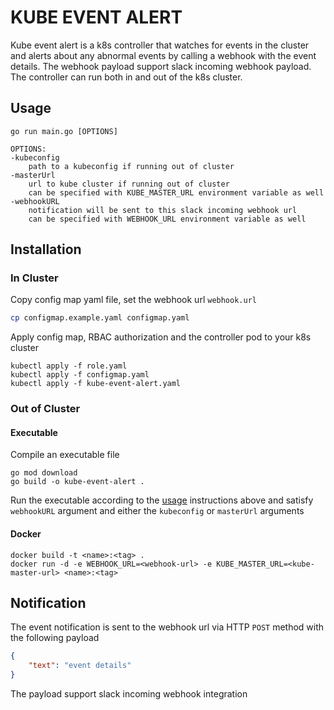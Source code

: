 # KUBE EVENT ALERT

Kube event alert is a k8s controller that watches for events in the cluster and alerts about any abnormal events by calling a webhook with the event details. The webhook payload support slack incoming webhook payload. The controller can run both in and out of the k8s cluster.

## Usage

```
go run main.go [OPTIONS]

OPTIONS:
-kubeconfig
    path to a kubeconfig if running out of cluster
-masterUrl
    url to kube cluster if running out of cluster
    can be specified with KUBE_MASTER_URL environment variable as well
-webhookURL
    notification will be sent to this slack incoming webhook url
    can be specified with WEBHOOK_URL environment variable as well
```

## Installation

### In Cluster
Copy config map yaml file, set the webhook url `webhook.url`

```bash
cp configmap.example.yaml configmap.yaml
```

Apply config map, RBAC authorization and the controller pod to your k8s cluster

```
kubectl apply -f role.yaml
kubectl apply -f configmap.yaml
kubectl apply -f kube-event-alert.yaml
```

### Out of Cluster

#### Executable
Compile an executable file

```
go mod download
go build -o kube-event-alert .
```

Run the executable according to the [usage](#usage) instructions above and satisfy `webhookURL` argument and either the `kubeconfig` or `masterUrl` arguments

#### Docker
```
docker build -t <name>:<tag> .
docker run -d -e WEBHOOK_URL=<webhook-url> -e KUBE_MASTER_URL=<kube-master-url> <name>:<tag>
```

## Notification
The event notification is sent to the webhook url via HTTP `POST` method with the following payload

```json
{
    "text": "event details"
}
```

The payload support slack incoming webhook integration